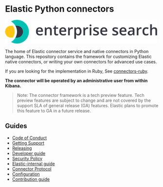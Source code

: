 # Elastic Python connectors

![logo](logo-enterprise-search.png)

The home of Elastic connector service and native connectors in Python language. This repository contains the framework for customizing Elastic native connectors, or writing your own connectors for advanced use cases.

If you are looking for the implementation in Ruby, See [connectors-ruby](https://github.com/elastic/connectors-ruby).

**The connector will be operated by an administrative user from within Kibana.**

> Note: The connector framework is a tech preview feature. Tech preview
> features are subject to change and are not covered by the support SLA of
> general release (GA) features. Elastic plans to promote this feature to GA in
> a future release.

## Guides

- [Code of Conduct](https://www.elastic.co/community/codeofconduct)
- [Getting Support](docs/SUPPORT.md)
- [Releasing](docs/RELEASING.md)
- [Developer guide](docs/DEVELOPING.md)
- [Security Policy](docs/SECURITY.md)
- [Elastic-internal guide](docs/INTERNAL.md)
- [Connector Protocol](https://github.com/elastic/connectors-python/docs/CONNECTOR_PROTOCOL.md)
- [Configuration](docs/CONFIG.md)
- [Contribution guide](docs/CONTRIBUTING.md)
